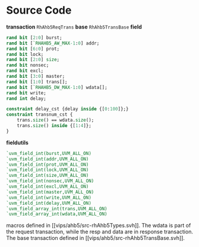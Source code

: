 # Source Code
**transaction** `RhAhb5ReqTrans`
**base** `RhAhb5TransBase`
**field**
```systemverilog
rand bit [2:0] burst;
rand bit [`RHAHB5_AW_MAX-1:0] addr;
rand bit [6:0] prot;
rand bit lock;
rand bit [2:0] size;
rand bit nonsec;
rand bit excl;
rand bit [3:0] master;
rand bit [1:0] trans[];
rand bit [`RHAHB5_DW_MAX-1:0] wdata[];
rand bit write;
rand int delay;

constraint delay_cst {delay inside {[0:100]};}
constraint transnum_cst {
	trans.size() == wdata.size();
	trans.size() inside {[1:4]};
}
```
**fieldutils**
```systemverilog
`uvm_field_int(burst,UVM_ALL_ON)
`uvm_field_int(addr,UVM_ALL_ON)
`uvm_field_int(prot,UVM_ALL_ON)
`uvm_field_int(lock,UVM_ALL_ON)
`uvm_field_int(size,UVM_ALL_ON)
`uvm_field_int(nonsec,UVM_ALL_ON)
`uvm_field_int(excl,UVM_ALL_ON)
`uvm_field_int(master,UVM_ALL_ON)
`uvm_field_int(write,UVM_ALL_ON)
`uvm_field_int(delay,UVM_ALL_ON)
`uvm_field_array_int(trans,UVM_ALL_ON)
`uvm_field_array_int(wdata,UVM_ALL_ON)
```

macros defined in [[vips/ahb5/src-rhAhb5Types.svh]].
The wdata is part of the request transaction, while the resp and data are in response transaction.
The base transaction defined in [[vips/ahb5/src-rhAhb5TransBase.svh]].

